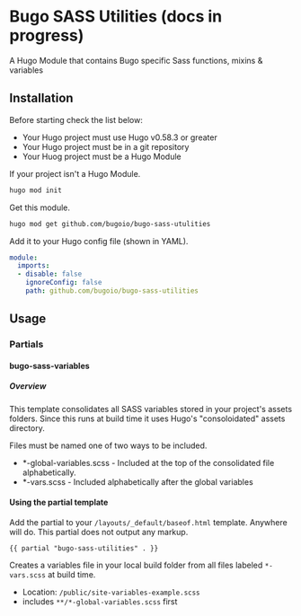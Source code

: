 # Bugo SASS Utilities (docs in progress)

A Hugo Module that contains Bugo specific Sass functions, mixins &amp; variables

## Installation

Before starting check the list below:

* Your Hugo project must use Hugo v0.58.3 or greater
* Your Hugo project must be in a git repository
* Your Huog project must be a Hugo Module

If your project isn't a Hugo Module.
```BASH
hugo mod init
```

Get this module.
```BASH
hugo mod get github.com/bugoio/bugo-sass-utulities
```

Add it to your Hugo config file (shown in YAML).
```YAML
module:
  imports:
  - disable: false
    ignoreConfig: false
    path: github.com/bugoio/bugo-sass-utilities
```

## Usage

### Partials

#### bugo-sass-variables

##### Overview

This template consolidates all SASS variables stored in your project's assets folders. Since this runs at build time it uses Hugo's "consoloidated" assets directory. 

Files must be named one of two ways to be included.

* *-global-variables.scss - Included at the top of the consolidated file alphabetically.
* *-vars.scss - Included alphabetically after the global variables

#### Using the partial template

Add the partial to your ```/layouts/_default/baseof.html``` template. Anywhere will do. This partial does not output any markup.
```
{{ partial "bugo-sass-utilities" . }}
```

Creates a variables file in your local build folder from all files labeled ```*-vars.scss``` at build time.

* Location: ```/public/site-variables-example.scss```
* includes ```**/*-global-variables.scss``` first
